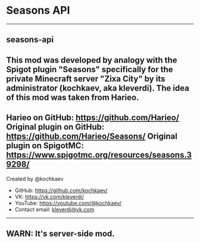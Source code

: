 # Seasons API
 ------------------------------------------------
seasons-api
------------------------------------------------
This mod was developed by analogy with the Spigot plugin "Seasons" specifically for the private Minecraft server "Zixa City" by its administrator (kochkaev, aka kleverdi). The idea of this mod was taken from Harieo.
------------------------------------------------
Harieo on GitHub:
https://github.com/Harieo/
Original plugin on GitHub:
https://github.com/Harieo/Seasons/
Original plugin on SpigotMC:
https://www.spigotmc.org/resources/seasons.39298/
------------------------------------------------
Created by @kochkaev
   - GitHub: https://github.com/kochkaev/
   - VK: https://vk.com/kleverdi/
   - YouTube: https://youtube.com/@kochkaev/
   - Contact email: kleverdi@vk.com
------------------------------------------------
WARN: It's server-side mod.
------------------------------------------------
 
